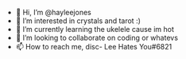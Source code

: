 - 👋 Hi, I’m @hayleejones
- 👀 I’m interested in crystals and tarot :)
- 🌱 I’m currently learning the ukelele cause im hot 
- 💞️ I’m looking to collaborate on coding or whatevs 
- 📫 How to reach me, disc- Lee Hates You#6821
